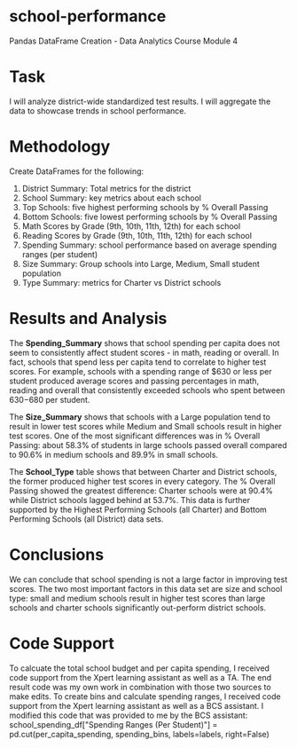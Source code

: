 # school-performance
Pandas DataFrame Creation - Data Analytics Course Module 4

# Task
I will analyze district-wide standardized test results. I will aggregate the data to showcase trends in school performance.

# Methodology

Create DataFrames for the following:
1. District Summary: Total metrics for the district
2. School Summary: key metrics about each school
3. Top Schools: five highest performing schools by % Overall Passing
4. Bottom Schools: five lowest performing schools by % Overall Passing
5. Math Scores by Grade (9th, 10th, 11th, 12th) for each school
6. Reading Scores by Grade (9th, 10th, 11th, 12th) for each school
7. Spending Summary: school performance based on average spending ranges (per student)
8. Size Summary: Group schools into Large, Medium, Small student population
9. Type Summary: metrics for Charter vs District schools
   
# Results and Analysis

The **Spending_Summary** shows that school spending per capita does not seem to consistently affect student scores - in math, reading or overall. In fact, schools that spend less per capita tend to correlate to higher test scores. For example, schools with a spending range of $630 or less per student produced average scores and passing percentages in math, reading and overall that consistently exceeded schools who spent between $630-$680 per student.
  
The **Size_Summary** shows that schools with a Large population tend to result in lower test scores while Medium and Small schools result in higher test scores. One of the most significant differences was in % Overall Passing: about 58.3% of students in large schools passed overall compared to 90.6% in medium schools and 89.9% in small schools.

The **School_Type** table shows that between Charter and District schools, the former produced higher test scores in every category. The % Overall Passing showed the greatest difference: Charter schools were at 90.4% while District schools lagged behind at 53.7%. This data is further supported by the Highest Performing Schools (all Charter) and Bottom Performing Schools (all District) data sets. 

# Conclusions

We can conclude that school spending is not a large factor in improving test scores. The two most important factors in this data set are size and school type: small and medium schools result in higher test scores than large schools and charter schools significantly out-perform district schools.

# Code Support
To calcuate the total school budget and per capita spending, I received code support from the Xpert learning assistant as well as a TA. The end result code was my own work in combination with those two sources to make edits.
To create bins and calculate spending ranges, I received code support from the Xpert learning assistant as well as a BCS assistant. I modified this code that was provided to me by the BCS assistant: school_spending_df["Spending Ranges (Per Student)"] = pd.cut(per_capita_spending, spending_bins, labels=labels, right=False) 
